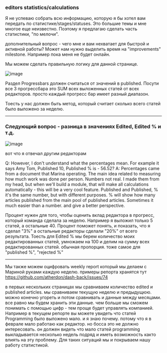 ### editors statistics/calculations

Я не успеваю собрать всю информацию, которую я бы хотел вам передать по статистике/stages/statuses.
Это большие темы и мне многое еще неизвестно.
Поэтому я предлагаю сделать часть статистики, "по мелочи". 

дополнительный вопрос - чего мне и вам нехватает для быстрой и активной работы? 
Может нам нужно выделить время на "improvements" milestone. Например пока меня не будет онлайн.

Мы можем сделать правильную логику для данной странице.

![image](https://user-images.githubusercontent.com/1469198/110033886-a4bb8b80-7d42-11eb-9f23-89929cddc41b.png)


Раздел Progressbars должен считаться от значений в published. Посути все 3 прогрессбара это SUM всех выложенных статей от всех редакторов.
просто каждый прогресс бар имеет разный диапазон.

Тоесть у нас должен быть метод, который считает сколько всего статей было выложено за неделю.

---

### Следующий вопрос - разница в значениях Edited, Edited % и т.д.

![image](https://user-images.githubusercontent.com/1469198/110035106-e8fb5b80-7d43-11eb-8256-e2fb62970775.png)

вот что я отвечал другим редакторам

Q: However, I don't understand what the percentages mean. For example it says Amy Tom, Published 10, Published % is - 56.52?
A:  Percentages came from a document that Marina operating. The main idea related to measuring how much work was done per person. Numbers not real. I made them from my head, but when we'll build a module, that will make all calculations automatically - this will be a very cool feature.  Published and Published, % it's the same number, but with different purposes. % will show how many articles published from the main pool of published articles. Sometimes it much easier than a number. and give a better perspective.


Процент нужен для того, чтобы оценить вклад редактора в прогресс, который команда сделала за неделю.
Например я выложил только 5 статей, а остальные 40. Процент поможет понять, и показать, что я сделал "3%" а остальные редакторы сделали "20%" от всего результата.
Тоесть для Edited % мы берем количество моих редактированных статей, умножаем на 100 и делим на сумму всех редактированных статей. обычная пропорция. тоже самое для "published %", "rejected %"  

---

Мы также можем оцифровать weekly report который мы делаем с Мариной руками каждую неделю.
примеры репорта хранятся тут https://github.com/atherdon/dash-back/issues/74

в первых нескольких страницах мы сравниваем количество edited и published articles. мы сравниваем текущую неделю и предыдущюю. можно конечно угореть и потом сравнивать и данные между месяцами. все равно мы будем хранить эти данные. чем больше мы сможем понимать с помощью цифр - тем проще будет управлять компанией.
Например в текущем репорте вы можете увидеть что статей Programming было выложено мало. и я знаю почему. потому что я в феврале мало работаю как редактор.
но босса это не должно интересовать. он должен видеть что мало статей programming выкладывается несколько недель подряд и иметь возможность както влиять на эту проблему.
Для таких ситуаций мы и покрываем нашу работу статистикой.



